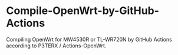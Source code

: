 # Compile-OpenWrt-by-GitHub-Actions
Compiling OpenWrt for MW4530R or TL-WR720N by GitHub Actions according to P3TERX / Actions-OpenWrt.
